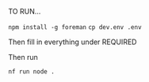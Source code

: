 TO RUN...

`npm install -g foreman`
`cp dev.env .env`

Then fill in everything under REQUIRED

Then run

`nf run node .`

